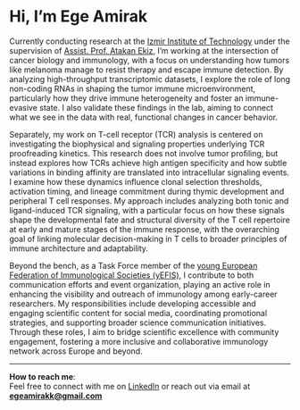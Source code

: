 # Hi, I’m Ege Amirak

Currently conducting research at the [Izmir Institute of Technology](https://en.iyte.edu.tr/) under the supervision of [Assist. Prof. Atakan Ekiz](https://www.atakanekiz.com/lab.html), I’m working at the intersection of cancer biology and immunology, with a focus on understanding how tumors like melanoma manage to resist therapy and escape immune detection. By analyzing high-throughput transcriptomic datasets, I explore the role of long non-coding RNAs in shaping the tumor immune microenvironment, particularly how they drive immune heterogeneity and foster an immune-evasive state. I also validate these findings in the lab, aiming to connect what we see in the data with real, functional changes in cancer behavior.

Separately, my work on T-cell receptor (TCR) analysis is centered on investigating the biophysical and signaling properties underlying TCR proofreading kinetics. This research does not involve tumor profiling, but instead explores how TCRs achieve high antigen specificity and how subtle variations in binding affinity are translated into intracellular signaling events. I examine how these dynamics influence clonal selection thresholds, activation timing, and lineage commitment during thymic development and peripheral T cell responses. My approach includes analyzing both tonic and ligand-induced TCR signaling, with a particular focus on how these signals shape the developmental fate and structural diversity of the T cell repertoire at early and mature stages of the immune response, with the overarching goal of linking molecular decision-making in T cells to broader principles of immune architecture and adaptability.

Beyond the bench, as a Task Force member of the [young European Federation of Immunological Societies (yEFIS)](https://www.yefis.org/), I contribute to both communication efforts and event organization, playing an active role in enhancing the visibility and outreach of immunology among early-career researchers. My responsibilities include developing accessible and engaging scientific content for social media, coordinating promotional strategies, and supporting broader science communication initiatives. Through these roles, I aim to bridge scientific excellence with community engagement, fostering a more inclusive and collaborative immunology network across Europe and beyond.

---

**How to reach me**:  
Feel free to connect with me on [LinkedIn](https://www.linkedin.com/in/ege-amirak) or reach out via email at **egeamirakk@gmail.com**
